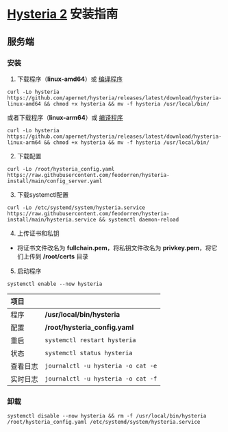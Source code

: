 # [Hysteria 2](https://github.com/apernet/hysteria) 安装指南

## 服务端

### 安装

1. 下载程序（**linux-amd64**）或 [编译程序](compile_hysteria.md)

```
curl -Lo hysteria https://github.com/apernet/hysteria/releases/latest/download/hysteria-linux-amd64 && chmod +x hysteria && mv -f hysteria /usr/local/bin/
```                 
或者下载程序（**linux-arm64**）或 [编译程序](compile_hysteria.md)

```
curl -Lo hysteria https://github.com/apernet/hysteria/releases/latest/download/hysteria-linux-arm64 && chmod +x hysteria && mv -f hysteria /usr/local/bin/
```    
2. 下载配置

```
curl -Lo /root/hysteria_config.yaml https://raw.githubusercontent.com/feodorren/hysteria-install/main/config_server.yaml
```

3. 下载systemctl配置

```
curl -Lo /etc/systemd/system/hysteria.service https://raw.githubusercontent.com/feodorren/hysteria-install/main/hysteria.service && systemctl daemon-reload
```

4. 上传证书和私钥

- 将证书文件改名为 **fullchain.pem**，将私钥文件改名为 **privkey.pem**，将它们上传到 **/root/certs** 目录

5. 启动程序

```
systemctl enable --now hysteria
```

| 项目 | |
| :--- | :--- |
| 程序 | **/usr/local/bin/hysteria** |
| 配置 | **/root/hysteria_config.yaml** |
| 重启 | `systemctl restart hysteria` |
| 状态 | `systemctl status hysteria` |
| 查看日志 | `journalctl -u hysteria -o cat -e` |
| 实时日志 | `journalctl -u hysteria -o cat -f` |

### 卸载

```
systemctl disable --now hysteria && rm -f /usr/local/bin/hysteria /root/hysteria_config.yaml /etc/systemd/system/hysteria.service
```

